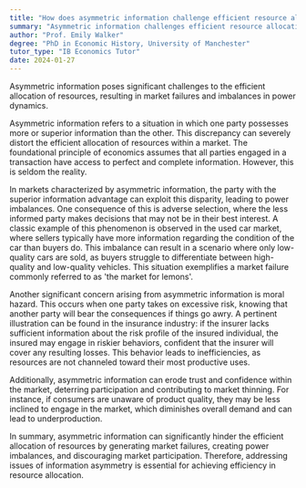 ```yaml
---
title: "How does asymmetric information challenge efficient resource allocation?"
summary: "Asymmetric information challenges efficient resource allocation by creating market failures and imbalances in power dynamics."
author: "Prof. Emily Walker"
degree: "PhD in Economic History, University of Manchester"
tutor_type: "IB Economics Tutor"
date: 2024-01-27
---
```


Asymmetric information poses significant challenges to the efficient allocation of resources, resulting in market failures and imbalances in power dynamics.

Asymmetric information refers to a situation in which one party possesses more or superior information than the other. This discrepancy can severely distort the efficient allocation of resources within a market. The foundational principle of economics assumes that all parties engaged in a transaction have access to perfect and complete information. However, this is seldom the reality.

In markets characterized by asymmetric information, the party with the superior information advantage can exploit this disparity, leading to power imbalances. One consequence of this is adverse selection, where the less informed party makes decisions that may not be in their best interest. A classic example of this phenomenon is observed in the used car market, where sellers typically have more information regarding the condition of the car than buyers do. This imbalance can result in a scenario where only low-quality cars are sold, as buyers struggle to differentiate between high-quality and low-quality vehicles. This situation exemplifies a market failure commonly referred to as 'the market for lemons'.

Another significant concern arising from asymmetric information is moral hazard. This occurs when one party takes on excessive risk, knowing that another party will bear the consequences if things go awry. A pertinent illustration can be found in the insurance industry: if the insurer lacks sufficient information about the risk profile of the insured individual, the insured may engage in riskier behaviors, confident that the insurer will cover any resulting losses. This behavior leads to inefficiencies, as resources are not channeled toward their most productive uses.

Additionally, asymmetric information can erode trust and confidence within the market, deterring participation and contributing to market thinning. For instance, if consumers are unaware of product quality, they may be less inclined to engage in the market, which diminishes overall demand and can lead to underproduction.

In summary, asymmetric information can significantly hinder the efficient allocation of resources by generating market failures, creating power imbalances, and discouraging market participation. Therefore, addressing issues of information asymmetry is essential for achieving efficiency in resource allocation.
    